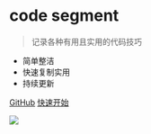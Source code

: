 <!-- ![logo](_media/icon.svg) -->

# code segment

> 记录各种有用且实用的代码技巧

* 简单整洁
* 快速复制实用
* 持续更新

[GitHub](https://github.com/yjua/skill-segment/)
[快速开始](?id=main)

<!-- ![](https://images.pexels.com/photos/1486974/pexels-photo-1486974.jpeg?auto=compress&cs=tinysrgb&dpr=2&w=500) -->
![](https://images.pexels.com/photos/747964/pexels-photo-747964.jpeg?auto=compress&cs=tinysrgb&dpr=2&w=500)